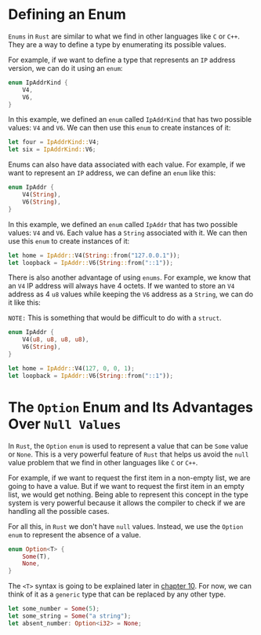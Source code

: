 # Defining an Enum

``Enums`` in ``Rust`` are similar to what we find in other languages like ``C`` or ``C++``. They are a way to define a type by enumerating its possible values.

For example, if we want to define a type that represents an ``IP`` address version, we can do it using an ``enum``:

```rust
enum IpAddrKind {
    V4,
    V6,
}
```

In this example, we defined an ``enum`` called ``IpAddrKind`` that has two possible values: ``V4`` and ``V6``. We can then use this ``enum`` to create instances of it:

```rust
let four = IpAddrKind::V4;
let six = IpAddrKind::V6;
```

Enums can also have data associated with each value. For example, if we want to represent an ``IP`` address, we can define an ``enum`` like this:

```rust
enum IpAddr {
    V4(String),
    V6(String),
}
```

In this example, we defined an ``enum`` called ``IpAddr`` that has two possible values: ``V4`` and ``V6``. Each value has a ``String`` associated with it. We can then use this ``enum`` to create instances of it:

```rust
let home = IpAddr::V4(String::from("127.0.0.1"));
let loopback = IpAddr::V6(String::from("::1"));
```

There is also another advantage of using ``enums``. For example, we know that an ``V4`` IP address will always have 4 octets. If we wanted to store an ``V4`` address as 4 ``u8`` values while keeping the ``V6`` address as a ``String``, we can do it like this:

``NOTE:`` This is something that would be difficult to do with a ``struct``.

```rust
enum IpAddr {
    V4(u8, u8, u8, u8),
    V6(String),
}

let home = IpAddr::V4(127, 0, 0, 1);
let loopback = IpAddr::V6(String::from("::1"));
```


# The ``Option`` Enum and Its Advantages Over ``Null Values``

In ``Rust``, the ``Option`` ``enum`` is used to represent a value that can be ``Some`` value or ``None``. This is a very powerful feature of ``Rust`` that helps us avoid the `null` value problem that we find in other languages like ``C`` or ``C++``.

For example, if we want to request the first item in a non-empty list, we are going to have a value. But if we want to request the first item in an empty list, we would get nothing. Being able to represent this concept in the type system is very powerful because it allows the compiler to check if we are handling all the possible cases.

For all this, in ``Rust`` we don't have ``null`` values. Instead, we use the ``Option`` ``enum`` to represent the absence of a value.

```rust
enum Option<T> {
    Some(T),
    None,
}
```

The ``<T>`` syntax is going to be explained later in [chapter 10](../../10_generic_types_traits_and_lifetimes/readme.md). For now, we can think of it as a ``generic`` type that can be replaced by any other type.

```rust
let some_number = Some(5);
let some_string = Some("a string");
let absent_number: Option<i32> = None;
```
